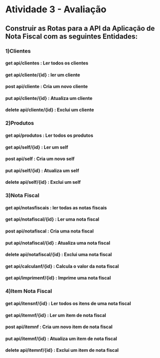 # Atividade 3 - Avaliação

## Construir as Rotas para a API da Aplicação de Nota Fiscal com as seguintes Entidades:

### 1)Clientes 
####  get    api/clientes       : Ler todos os clientes
####  get    api/cliente/{id}   : ler um cliente
####  post   api/cliente        : Cria um novo cliente
####  put    api/cliente/{id}   : Atualiza um cliente
####  delete api/cliente/{id}   : Exclui um cliente


### 2)Produtos
####  get    api/produtos       : Ler todos os produtos
####  get    api/self/{id}   : Ler um self
####  post   api/self        : Cria um novo self
####  put    api/self/{id}   : Atualiza um self
####  delete api/self/{id}   : Exclui um self


### 3)Nota Fiscal
####  get    api/notasfiscais     : ler todas as notas fiscais
####  get    api/notafiscal/{id}  : Ler uma nota fiscal
####  post   api/notafiscal       : Cria uma nota fiscal
####  put   api/notafiscal/{id}   : Atualiza uma nota fiscal
####  delete api/notafiscal/{id}  : Exclui uma nota fiscal
####  get    api/calculanf/{id}   : Calcula o valor da nota fiscal
####  get    api/imprimenf/{id}   : Imprime uma nota fiscal


### 4)Item Nota Fiscal
####  get    api/itensnf/{id}    : Ler todos os itens de uma nota fiscal
####  get    api/itemnf/{id}     : Ler um item de nota fiscal
####  post   api/itemnf           : Cria um novo item de nota fiscal
####  put    api/itemnf/{id}     : Atualiza um item de nota fiscal
####  delete api/itemnf/{id}     : Exclui um item de nota fiscal

